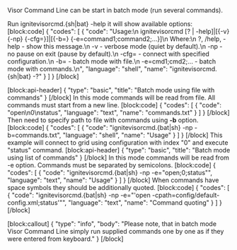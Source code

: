Visor Command Line can be start in batch mode (run several commands).

Run ignitevisorcmd.{sh|bat} -help it will show available options:
[block:code]
{
  "codes": [
    {
      "code": "Usage:\n    ignitevisorcmd [? | -help]|[{-v}{-np} {-cfg=<path>}]|[{-b=<path>} {-e=command1;command2;...}]\n    Where:\n        ?, /help, -help      - show this message.\n        -v                   - verbose mode (quiet by default).\n        -np                  - no pause on exit (pause by default).\n        -cfg=<path>          - connect with specified configuration.\n        -b=<path>            - batch mode with file.\n        -e=cmd1;cmd2;...     - batch mode with commands.\n",
      "language": "shell",
      "name": "ignitevisorcmd.{sh|bat} -?"
    }
  ]
}
[/block]

[block:api-header]
{
  "type": "basic",
  "title": "Batch mode using file with commands"
}
[/block]
In this mode commands will be read from file. All commands must start from a new line.
[block:code]
{
  "codes": [
    {
      "code": "open\n0\nstatus",
      "language": "text",
      "name": "commands.txt"
    }
  ]
}
[/block]
Then need to specify path to file with commands using **-b** option.
[block:code]
{
  "codes": [
    {
      "code": "ignitevisorcmd.{bat|sh} -np -b=commands.txt",
      "language": "shell",
      "name": "Usage"
    }
  ]
}
[/block]
This example will connect to grid using configuration with index "0" and execute "status" command.
[block:api-header]
{
  "type": "basic",
  "title": "Batch mode using list of commands"
}
[/block]
In this mode commands will be read from -e option. Commands must be separated by semicolons.
[block:code]
{
  "codes": [
    {
      "code": "ignitevisorcmd.{bat|sh} -np -e=\"open;0;status\"",
      "language": "text",
      "name": "Usage"
    }
  ]
}
[/block]
When commands have space symbols they should be additionally quoted.
[block:code]
{
  "codes": [
    {
      "code": "ignitevisorcmd.{bat|sh} -np -e=\"'open -cpath=config/default-config.xml;status'\"",
      "language": "text",
      "name": "Command quoting"
    }
  ]
}
[/block]

[block:callout]
{
  "type": "info",
  "body": "Please note, that in batch mode Visor Command Line simply run supplied commands one by one as if they were entered from keyboard."
}
[/block]